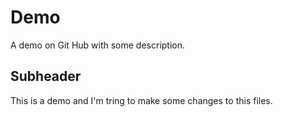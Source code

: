 # Demo

A demo on Git Hub with some description.

## Subheader

This is a demo and I'm tring to make some changes to this files.